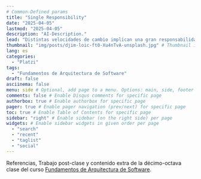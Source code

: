 ```yaml
---
# Common-Defined params
title: "Single Responsibility"
date: "2025-04-05"
lastmod: "2025-04-05"
description: "AI-Description."
lead: "Distintas velocidades de cambio implican una gran responsabilidad" # Lead text
thumbnail: "img/posts/djim-loic-ft0-Xu4nTvA-unsplash.jpg" # Thumbnail image
lang: es
categories:
  - "Platzi"
tags:
  - "Fundamentos de Arquitectura de Software"
draft: false
asciinema: false
menu: side # Optional, add page to a menu. Options: main, side, footer
comments: false # Enable Disqus comments for specific page
authorbox: true # Enable authorbox for specific page
pager: true # Enable pager navigation (prev/next) for specific page
toc: true # Enable Table of Contents for specific page
sidebar: "right" # Enable sidebar (on the right side) per page
widgets: # Enable sidebar widgets in given order per page
  - "search"
  - "recent"
  - "taglist"
  - "social"
---
```


Referencias, Trabajo post-clase y contenido extra de la décimo-octava clase del curso [Fundamentos de Arquitectura de Software](https://platzi.com/). 

<!--more-->

